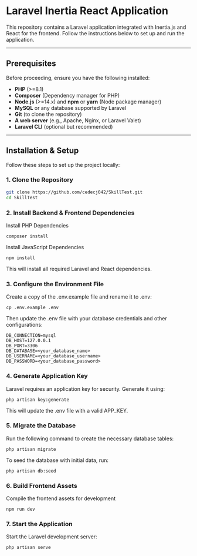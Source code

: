 # Laravel Inertia React Application

This repository contains a Laravel application integrated with Inertia.js and React for the frontend. Follow the instructions below to set up and run the application.

---

## Prerequisites

Before proceeding, ensure you have the following installed:

- **PHP** (>=8.1)
- **Composer** (Dependency manager for PHP)
- **Node.js** (>=14.x) and **npm** or **yarn** (Node package manager)
- **MySQL** or any database supported by Laravel
- **Git** (to clone the repository)
- **A web server** (e.g., Apache, Nginx, or Laravel Valet)
- **Laravel CLI** (optional but recommended)

---

## Installation & Setup

Follow these steps to set up the project locally:

### 1. Clone the Repository

```bash
git clone https://github.com/cedecj042/SkillTest.git
cd SkillTest
```

### 2. Install Backend & Frontend Dependencies

Install PHP Dependencies
```
composer install
``` 
Install JavaScript Dependencies
```
npm install
```
This will install all required Laravel and React dependencies.


### 3. Configure the Environment File

Create a copy of the .env.example file and rename it to .env:
```
cp .env.example .env
```

Then update the .env file with your database credentials and other configurations:
```
DB_CONNECTION=mysql
DB_HOST=127.0.0.1
DB_PORT=3306
DB_DATABASE=<your_database_name>
DB_USERNAME=<your_database_username>
DB_PASSWORD=<your_database_password>
```


### 4. Generate Application Key

Laravel requires an application key for security. Generate it using:
```
php artisan key:generate
```
This will update the .env file with a valid APP_KEY.

### 5. Migrate the Database

Run the following command to create the necessary database tables:
```
php artisan migrate
```

To seed the database with initial data, run:
```
php artisan db:seed
```

### 6. Build Frontend Assets
Compile the frontend assets for development
```
npm run dev
```

### 7. Start the Application
Start the Laravel development server:
```
php artisan serve
```